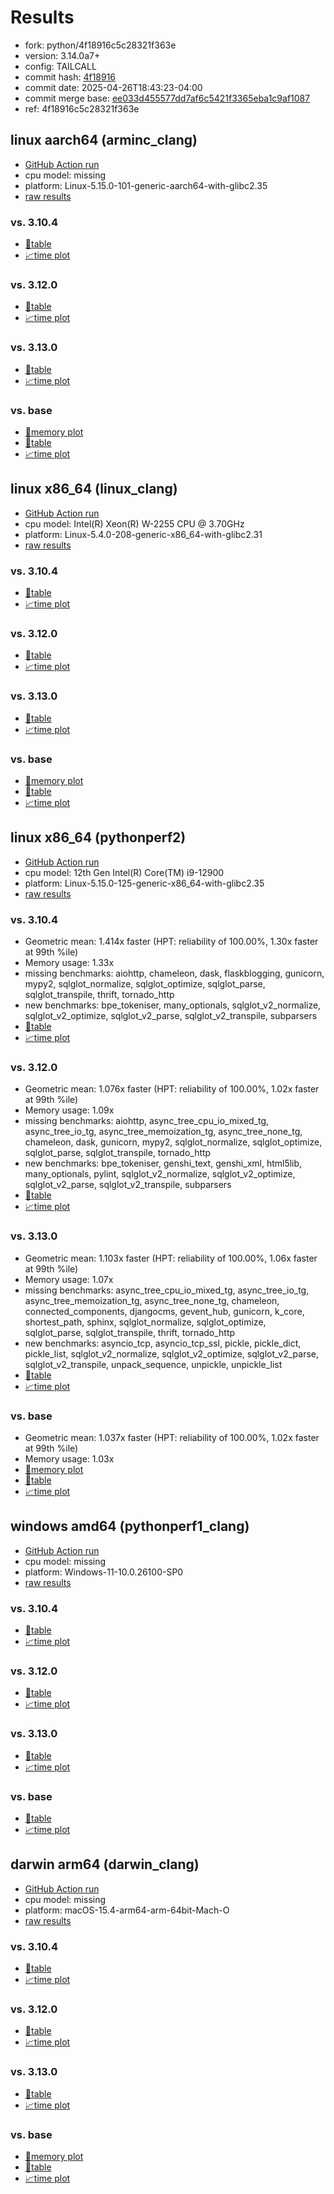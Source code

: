 # Results

- fork: python/4f18916c5c28321f363e
- version: 3.14.0a7+
- config: TAILCALL
- commit hash: [4f18916](https://github.com/python/cpython/commit/4f18916)
- commit date: 2025-04-26T18:43:23-04:00
- commit merge base: [ee033d455577dd7af6c5421f3365eba1c9af1087](https://github.com/python/cpython/commit/ee033d455577dd7af6c5421f3365eba1c9af1087)
- ref: 4f18916c5c28321f363e

## linux aarch64 (arminc_clang)

- [GitHub Action run](https://github.com/faster-cpython/benchmarking/actions/runs/14686301064)
- cpu model: missing
- platform: Linux-5.15.0-101-generic-aarch64-with-glibc2.35
- [raw results](bm-20250426-arminc_clang-aarch64-python-4f18916c5c28321f363e-3.14.0a7%2B-4f18916.json)

### vs. 3.10.4

- [📄table](bm-20250426-arminc_clang-aarch64-python-4f18916c5c28321f363e-3.14.0a7%2B-4f18916-vs-3.10.4.md)
- [📈time plot](bm-20250426-arminc_clang-aarch64-python-4f18916c5c28321f363e-3.14.0a7%2B-4f18916-vs-3.10.4.svg)

### vs. 3.12.0

- [📄table](bm-20250426-arminc_clang-aarch64-python-4f18916c5c28321f363e-3.14.0a7%2B-4f18916-vs-3.12.0.md)
- [📈time plot](bm-20250426-arminc_clang-aarch64-python-4f18916c5c28321f363e-3.14.0a7%2B-4f18916-vs-3.12.0.svg)

### vs. 3.13.0

- [📄table](bm-20250426-arminc_clang-aarch64-python-4f18916c5c28321f363e-3.14.0a7%2B-4f18916-vs-3.13.0.md)
- [📈time plot](bm-20250426-arminc_clang-aarch64-python-4f18916c5c28321f363e-3.14.0a7%2B-4f18916-vs-3.13.0.svg)

### vs. base

- [🧠memory plot](bm-20250426-arminc_clang-aarch64-python-4f18916c5c28321f363e-3.14.0a7%2B-4f18916-vs-base-mem.svg)
- [📄table](bm-20250426-arminc_clang-aarch64-python-4f18916c5c28321f363e-3.14.0a7%2B-4f18916-vs-base.md)
- [📈time plot](bm-20250426-arminc_clang-aarch64-python-4f18916c5c28321f363e-3.14.0a7%2B-4f18916-vs-base.svg)

## linux x86_64 (linux_clang)

- [GitHub Action run](https://github.com/faster-cpython/benchmarking/actions/runs/14686301064)
- cpu model: Intel(R) Xeon(R) W-2255 CPU @ 3.70GHz
- platform: Linux-5.4.0-208-generic-x86_64-with-glibc2.31
- [raw results](bm-20250426-linux_clang-x86_64-python-4f18916c5c28321f363e-3.14.0a7%2B-4f18916.json)

### vs. 3.10.4

- [📄table](bm-20250426-linux_clang-x86_64-python-4f18916c5c28321f363e-3.14.0a7%2B-4f18916-vs-3.10.4.md)
- [📈time plot](bm-20250426-linux_clang-x86_64-python-4f18916c5c28321f363e-3.14.0a7%2B-4f18916-vs-3.10.4.svg)

### vs. 3.12.0

- [📄table](bm-20250426-linux_clang-x86_64-python-4f18916c5c28321f363e-3.14.0a7%2B-4f18916-vs-3.12.0.md)
- [📈time plot](bm-20250426-linux_clang-x86_64-python-4f18916c5c28321f363e-3.14.0a7%2B-4f18916-vs-3.12.0.svg)

### vs. 3.13.0

- [📄table](bm-20250426-linux_clang-x86_64-python-4f18916c5c28321f363e-3.14.0a7%2B-4f18916-vs-3.13.0.md)
- [📈time plot](bm-20250426-linux_clang-x86_64-python-4f18916c5c28321f363e-3.14.0a7%2B-4f18916-vs-3.13.0.svg)

### vs. base

- [🧠memory plot](bm-20250426-linux_clang-x86_64-python-4f18916c5c28321f363e-3.14.0a7%2B-4f18916-vs-base-mem.svg)
- [📄table](bm-20250426-linux_clang-x86_64-python-4f18916c5c28321f363e-3.14.0a7%2B-4f18916-vs-base.md)
- [📈time plot](bm-20250426-linux_clang-x86_64-python-4f18916c5c28321f363e-3.14.0a7%2B-4f18916-vs-base.svg)

## linux x86_64 (pythonperf2)

- [GitHub Action run](https://github.com/faster-cpython/benchmarking/actions/runs/14686301064)
- cpu model: 12th Gen Intel(R) Core(TM) i9-12900
- platform: Linux-5.15.0-125-generic-x86_64-with-glibc2.35
- [raw results](bm-20250426-pythonperf2-x86_64-python-4f18916c5c28321f363e-3.14.0a7%2B-4f18916.json)

### vs. 3.10.4

- Geometric mean: 1.414x faster (HPT: reliability of 100.00%, 1.30x faster at 99th %ile)
- Memory usage: 1.33x
- missing benchmarks: aiohttp, chameleon, dask, flaskblogging, gunicorn, mypy2, sqlglot_normalize, sqlglot_optimize, sqlglot_parse, sqlglot_transpile, thrift, tornado_http
- new benchmarks: bpe_tokeniser, many_optionals, sqlglot_v2_normalize, sqlglot_v2_optimize, sqlglot_v2_parse, sqlglot_v2_transpile, subparsers
- [📄table](bm-20250426-pythonperf2-x86_64-python-4f18916c5c28321f363e-3.14.0a7%2B-4f18916-vs-3.10.4.md)
- [📈time plot](bm-20250426-pythonperf2-x86_64-python-4f18916c5c28321f363e-3.14.0a7%2B-4f18916-vs-3.10.4.svg)

### vs. 3.12.0

- Geometric mean: 1.076x faster (HPT: reliability of 100.00%, 1.02x faster at 99th %ile)
- Memory usage: 1.09x
- missing benchmarks: aiohttp, async_tree_cpu_io_mixed_tg, async_tree_io_tg, async_tree_memoization_tg, async_tree_none_tg, chameleon, dask, gunicorn, mypy2, sqlglot_normalize, sqlglot_optimize, sqlglot_parse, sqlglot_transpile, tornado_http
- new benchmarks: bpe_tokeniser, genshi_text, genshi_xml, html5lib, many_optionals, pylint, sqlglot_v2_normalize, sqlglot_v2_optimize, sqlglot_v2_parse, sqlglot_v2_transpile, subparsers
- [📄table](bm-20250426-pythonperf2-x86_64-python-4f18916c5c28321f363e-3.14.0a7%2B-4f18916-vs-3.12.0.md)
- [📈time plot](bm-20250426-pythonperf2-x86_64-python-4f18916c5c28321f363e-3.14.0a7%2B-4f18916-vs-3.12.0.svg)

### vs. 3.13.0

- Geometric mean: 1.103x faster (HPT: reliability of 100.00%, 1.06x faster at 99th %ile)
- Memory usage: 1.07x
- missing benchmarks: async_tree_cpu_io_mixed_tg, async_tree_io_tg, async_tree_memoization_tg, async_tree_none_tg, chameleon, connected_components, djangocms, gevent_hub, gunicorn, k_core, shortest_path, sphinx, sqlglot_normalize, sqlglot_optimize, sqlglot_parse, sqlglot_transpile, thrift, tornado_http
- new benchmarks: asyncio_tcp, asyncio_tcp_ssl, pickle, pickle_dict, pickle_list, sqlglot_v2_normalize, sqlglot_v2_optimize, sqlglot_v2_parse, sqlglot_v2_transpile, unpack_sequence, unpickle, unpickle_list
- [📄table](bm-20250426-pythonperf2-x86_64-python-4f18916c5c28321f363e-3.14.0a7%2B-4f18916-vs-3.13.0.md)
- [📈time plot](bm-20250426-pythonperf2-x86_64-python-4f18916c5c28321f363e-3.14.0a7%2B-4f18916-vs-3.13.0.svg)

### vs. base

- Geometric mean: 1.037x faster (HPT: reliability of 100.00%, 1.02x faster at 99th %ile)
- Memory usage: 1.03x
- [🧠memory plot](bm-20250426-pythonperf2-x86_64-python-4f18916c5c28321f363e-3.14.0a7%2B-4f18916-vs-base-mem.svg)
- [📄table](bm-20250426-pythonperf2-x86_64-python-4f18916c5c28321f363e-3.14.0a7%2B-4f18916-vs-base.md)
- [📈time plot](bm-20250426-pythonperf2-x86_64-python-4f18916c5c28321f363e-3.14.0a7%2B-4f18916-vs-base.svg)

## windows amd64 (pythonperf1_clang)

- [GitHub Action run](https://github.com/faster-cpython/benchmarking/actions/runs/14686301064)
- cpu model: missing
- platform: Windows-11-10.0.26100-SP0
- [raw results](bm-20250426-pythonperf1_clang-amd64-python-4f18916c5c28321f363e-3.14.0a7%2B-4f18916.json)

### vs. 3.10.4

- [📄table](bm-20250426-pythonperf1_clang-amd64-python-4f18916c5c28321f363e-3.14.0a7%2B-4f18916-vs-3.10.4.md)
- [📈time plot](bm-20250426-pythonperf1_clang-amd64-python-4f18916c5c28321f363e-3.14.0a7%2B-4f18916-vs-3.10.4.svg)

### vs. 3.12.0

- [📄table](bm-20250426-pythonperf1_clang-amd64-python-4f18916c5c28321f363e-3.14.0a7%2B-4f18916-vs-3.12.0.md)
- [📈time plot](bm-20250426-pythonperf1_clang-amd64-python-4f18916c5c28321f363e-3.14.0a7%2B-4f18916-vs-3.12.0.svg)

### vs. 3.13.0

- [📄table](bm-20250426-pythonperf1_clang-amd64-python-4f18916c5c28321f363e-3.14.0a7%2B-4f18916-vs-3.13.0.md)
- [📈time plot](bm-20250426-pythonperf1_clang-amd64-python-4f18916c5c28321f363e-3.14.0a7%2B-4f18916-vs-3.13.0.svg)

### vs. base

- [📄table](bm-20250426-pythonperf1_clang-amd64-python-4f18916c5c28321f363e-3.14.0a7%2B-4f18916-vs-base.md)
- [📈time plot](bm-20250426-pythonperf1_clang-amd64-python-4f18916c5c28321f363e-3.14.0a7%2B-4f18916-vs-base.svg)

## darwin arm64 (darwin_clang)

- [GitHub Action run](https://github.com/faster-cpython/benchmarking/actions/runs/14686301064)
- cpu model: missing
- platform: macOS-15.4-arm64-arm-64bit-Mach-O
- [raw results](bm-20250426-darwin_clang-arm64-python-4f18916c5c28321f363e-3.14.0a7%2B-4f18916.json)

### vs. 3.10.4

- [📄table](bm-20250426-darwin_clang-arm64-python-4f18916c5c28321f363e-3.14.0a7%2B-4f18916-vs-3.10.4.md)
- [📈time plot](bm-20250426-darwin_clang-arm64-python-4f18916c5c28321f363e-3.14.0a7%2B-4f18916-vs-3.10.4.svg)

### vs. 3.12.0

- [📄table](bm-20250426-darwin_clang-arm64-python-4f18916c5c28321f363e-3.14.0a7%2B-4f18916-vs-3.12.0.md)
- [📈time plot](bm-20250426-darwin_clang-arm64-python-4f18916c5c28321f363e-3.14.0a7%2B-4f18916-vs-3.12.0.svg)

### vs. 3.13.0

- [📄table](bm-20250426-darwin_clang-arm64-python-4f18916c5c28321f363e-3.14.0a7%2B-4f18916-vs-3.13.0.md)
- [📈time plot](bm-20250426-darwin_clang-arm64-python-4f18916c5c28321f363e-3.14.0a7%2B-4f18916-vs-3.13.0.svg)

### vs. base

- [🧠memory plot](bm-20250426-darwin_clang-arm64-python-4f18916c5c28321f363e-3.14.0a7%2B-4f18916-vs-base-mem.svg)
- [📄table](bm-20250426-darwin_clang-arm64-python-4f18916c5c28321f363e-3.14.0a7%2B-4f18916-vs-base.md)
- [📈time plot](bm-20250426-darwin_clang-arm64-python-4f18916c5c28321f363e-3.14.0a7%2B-4f18916-vs-base.svg)

